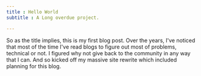 ```yaml
---
title : Hello World
subtitle : A Long overdue project.

---
```


So as the title implies, this is my first blog post. Over the years, I've
noticed that most of the time I've read blogs to figure out most of problems,
technical or not. I figured why not give back to the community in any way that
I can. And so kicked off my massive site rewrite which included planning for
this blog.
